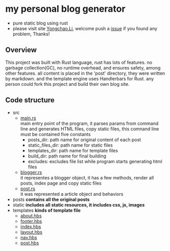 # my personal blog generator

- pure static blog using rust
- please visit site [Yongchao.Li](https://yongchao.li), welcome push a [issue](https://github.com/linychuo/my-blog/issues) if you found any problem, Thanks!


## Overview
This project was built with Rust language, rust has lots of features. no garbage collection(GC), no runtime overhead, and ensures safety, among other features. all content is placed in the 'post' directory, they were written by markdown. and the template engine uses Handlerbars for Rust. any person could fork this project and build their own blog site.

## Code structure
- src
    - [main.rs](./src/main.rs)
    <br/>main entry point of the program, it parses params from command line and generates HTML files, copy static files, this comnand line must be contained five constants
        - posts_dir: path name for original content of each post
        - static_files_dir: path name for static files
        - templates_dir: path name for template files
        - build_dir: path name for final building
        - excludes: excludes file list while program starts generating html files
    - [blogger.rs](./src/blogger.rs)
    <br/>it representes a blogger object, it has a few methods, render all posts, index page and copy static files
    - [post.rs](./src/post.rs)
    <br/>it was represented a article object and behaviors
- posts **contains all the original posts**
- static **includes all static resources, it includes css, js, images**
- templates **kinds of template file**
    - [about.hbs](./templates/about.hbs)
    - [footer.hbs](./templates/footer.hbs)
    - [index.hbs](./templates/index.hbs)
    - [layout.hbs](./templates/layout.hbs)
    - [nav.hbs](./templates/nav.hbs)
    - [post.hbs](./templates/post.hbs)
